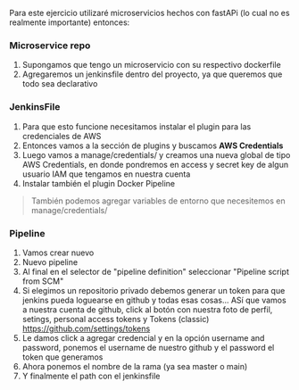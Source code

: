 Para este ejercicio utilizaré microservicios hechos con fastAPi (lo cual no es realmente importante) entonces:

### Microservice repo

1. Supongamos que tengo un microservicio con su respectivo dockerfile
2. Agregaremos un jenkinsfile dentro del proyecto, ya que queremos que todo sea declarativo


### JenkinsFile
1. Para que esto funcione necesitamos instalar el plugin para las credenciales de AWS
2. Entonces vamos a la sección de plugins y buscamos **AWS Credentials**
3. Luego vamos a manage/credentials/ y creamos una nueva global de tipo AWS Credentials, en donde pondremos en access y secret key de algun usuario IAM que tengamos en nuestra cuenta
4. Instalar también el plugin Docker Pipeline 

> También podemos agregar variables de entorno que necesitemos en manage/credentials/


### Pipeline

1. Vamos crear nuevo
2. Nuevo pipeline
3. Al final en el selector de "pipeline definition" seleccionar "Pipeline script from SCM"
4. Si elegimos un repositorio privado debemos generar un token para que jenkins pueda loguearse en github y todas esas cosas... ASí que vamos a nuestra cuenta de github, click al botón con nuestra foto de perfil, setings, personal access tokens y Tokens (classic) https://github.com/settings/tokens
5. Le damos click a agregar credencial y en la opción username and password, ponemos el username de nuestro github y el password el token que generamos
6. Ahora ponemos el nombre de la rama (ya sea master o main)
7. Y finalmente el path con el jenkinsfile
